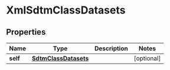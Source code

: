 

# XmlSdtmClassDatasets


## Properties

Name | Type | Description | Notes
------------ | ------------- | ------------- | -------------
**self** | [**SdtmClassDatasets**](SdtmClassDatasets.md) |  |  [optional]



